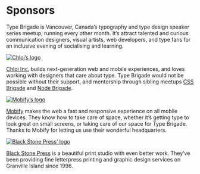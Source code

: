 # Sponsors

Type Brigade is Vancouver, Canada’s typography and type design speaker series meetup, running every other month. It’s attract talented and curious communication designers, visual artists, web developers, and type fans for an inclusive evening of socialising and learning.

[![Chloi’s logo](../images/sponsor-chloi.svg)](http://chloi.io)

[Chloi Inc.](http://chloi.io) builds next-generation web and mobile experiences, and loves working with designers that care about type. Type Brigade would not be possible without their support, and mentorship through sibling meetups [CSS Brigade](http://cssbrigade.com) and [Node Brigade](http://meetup.com/node-brigade-vancouver).

[![Mobify’s logo](../images/sponsor-mobify.svg)](http://mobify.com)

[Mobify](http://mobify.com) makes the web a fast and responsive experience on all mobile devices. They know how to take care of space, whether it’s getting type to look great on small screens, or taking care of our space for Type Brigade. Thanks to Mobify for letting us use their wonderful headquarters.

[![Black Stone Press’ logo](../images/sponsor-black-stone-press.png)](http://blackstonepress.ca)

[Black Stone Press](http://blackstonepress.ca) is a beautiful print studio with even better work. They’ve been providing fine letterpress printing and graphic design services on Granville Island since 1996.
